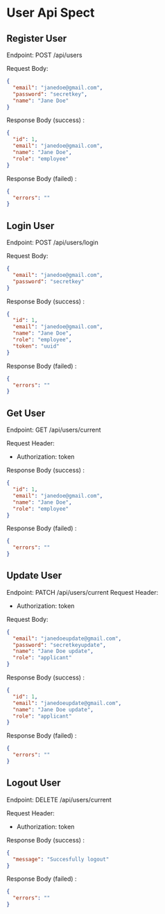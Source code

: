 # User Api Spect

## Register User

Endpoint: POST /api/users

Request Body:

```json
{
  "email": "janedoe@gmail.com",
  "password": "secretkey",
  "name": "Jane Doe"
}
```

Response Body (success) :

```json
{
  "id": 1,
  "email": "janedoe@gmail.com",
  "name": "Jane Doe",
  "role": "employee"
}
```

Response Body (failed) :

```json
{
  "errors": ""
}
```

## Login User

Endpoint: POST /api/users/login

Request Body:

```json
{
  "email": "janedoe@gmail.com",
  "password": "secretkey"
}
```

Response Body (success) :

```json
{
  "id": 1,
  "email": "janedoe@gmail.com",
  "name": "Jane Doe",
  "role": "employee",
  "token": "uuid"
}
```

Response Body (failed) :

```json
{
  "errors": ""
}
```

## Get User

Endpoint: GET /api/users/current

Request Header:

- Authorization: token

Response Body (success) :

```json
{
  "id": 1,
  "email": "janedoe@gmail.com",
  "name": "Jane Doe",
  "role": "employee"
}
```

Response Body (failed) :

```json
{
  "errors": ""
}
```

## Update User

Endpoint: PATCH /api/users/current
Request Header:

- Authorization: token

Request Body:

```json
{
  "email": "janedoeupdate@gmail.com",
  "password": "secretkeyupdate",
  "name": "Jane Doe update",
  "role": "applicant"
}
```

Response Body (success) :

```json
{
  "id": 1,
  "email": "janedoeupdate@gmail.com",
  "name": "Jane Doe update",
  "role": "applicant"
}
```

Response Body (failed) :

```json
{
  "errors": ""
}
```

## Logout User

Endpoint: DELETE /api/users/current

Request Header:

- Authorization: token

Response Body (success) :

```json
{
  "message": "Succesfully logout"
}
```

Response Body (failed) :

```json
{
  "errors": ""
}
```
